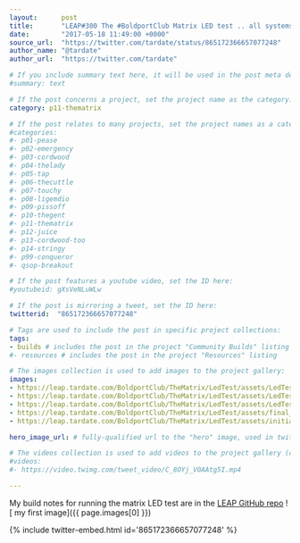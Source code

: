```yaml
---
layout:      post
title:       "LEAP#300 The #BoldportClub Matrix LED test .. all systems are go!"
date:        "2017-05-18 11:49:00 +0000"
source_url:  "https://twitter.com/tardate/status/865172366657077248"
author_name: "@tardate"
author_url:  "https://twitter.com/tardate"

# If you include summary text here, it will be used in the post meta description instead of an excerpt from the post body
#summary: text

# If the post concerns a project, set the project name as the category:
category: p11-thematrix

# If the post relates to many projects, set the project names as a categories array:
#categories:
#- p01-pease
#- p02-emergency
#- p03-cordwood
#- p04-thelady
#- p05-tap
#- p06-thecuttle
#- p07-touchy
#- p08-ligemdio
#- p09-pissoff
#- p10-thegent
#- p11-thematrix
#- p12-juice
#- p13-cordwood-too
#- p14-stringy
#- p99-conqueror
#- qsop-breakout

# If the post features a youtube video, set the ID here:
#youtubeid: gXsVeNLuWLw

# If the post is mirroring a tweet, set the ID here:
twitterid:  "865172366657077248"

# Tags are used to include the post in specific project collections:
tags:
- builds # includes the post in the project "Community Builds" listing
#- resources # includes the post in the project "Resources" listing

# The images collection is used to add images to the project gallery:
images:
- https://leap.tardate.com/BoldportClub/TheMatrix/LedTest/assets/LedTest_build.jpg
- https://leap.tardate.com/BoldportClub/TheMatrix/LedTest/assets/LedTest_bb.jpg
- https://leap.tardate.com/BoldportClub/TheMatrix/LedTest/assets/LedTest_schematic.jpg
- https://leap.tardate.com/BoldportClub/TheMatrix/LedTest/assets/final_result.jpg
- https://leap.tardate.com/BoldportClub/TheMatrix/LedTest/assets/initial_result.jpg

hero_image_url: # fully-qualified url to the "hero" image, used in twitter cards for example

# The videos collection is used to add videos to the project gallery (currently only mp4):
#videos:
#- https://video.twimg.com/tweet_video/C_8OYj_V0AAtg5I.mp4

---
```


My build notes for running the matrix LED test are in the [LEAP GitHub repo](https://github.com/tardate/LittleArduinoProjects/tree/master/BoldportClub/TheMatrix/LedTest)
![ my first image]({{ page.images[0] }})

{% include twitter-embed.html id='865172366657077248' %}


